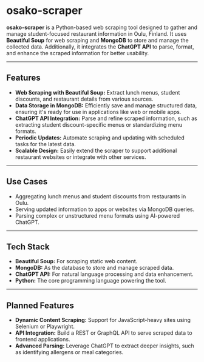 # **osako-scraper**

**osako-scraper** is a Python-based web scraping tool designed to gather and manage student-focused restaurant information in Oulu, Finland. It uses **Beautiful Soup** for web scraping and **MongoDB** to store and manage the collected data. Additionally, it integrates the **ChatGPT API** to parse, format, and enhance the scraped information for better usability.

---

## **Features**
- **Web Scraping with Beautiful Soup:** Extract lunch menus, student discounts, and restaurant details from various sources.
- **Data Storage in MongoDB:** Efficiently save and manage structured data, ensuring it's ready for use in applications like web or mobile apps.
- **ChatGPT API Integration:** Parse and refine scraped information, such as extracting student discount-specific menus or standardizing menu formats.
- **Periodic Updates:** Automate scraping and updating with scheduled tasks for the latest data.
- **Scalable Design:** Easily extend the scraper to support additional restaurant websites or integrate with other services.

---

## **Use Cases**
- Aggregating lunch menus and student discounts from restaurants in Oulu.
- Serving updated information to apps or websites via MongoDB queries.
- Parsing complex or unstructured menu formats using AI-powered ChatGPT.

---

## **Tech Stack**
- **Beautiful Soup:** For scraping static web content.
- **MongoDB:** As the database to store and manage scraped data.
- **ChatGPT API:** For natural language processing and data enhancement.
- **Python:** The core programming language powering the tool.

---

## **Planned Features**
- **Dynamic Content Scraping:** Support for JavaScript-heavy sites using Selenium or Playwright.
- **API Integration:** Build a REST or GraphQL API to serve scraped data to frontend applications.
- **Advanced Parsing:** Leverage ChatGPT to extract deeper insights, such as identifying allergens or meal categories.
